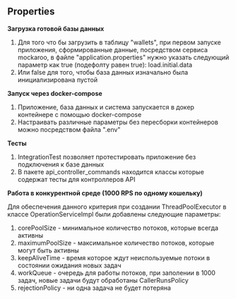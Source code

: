 ## Properties

**Загрузка готовой базы данных**
1. Для того что бы загрузить в таблицу "wallets", при первом запуске приложения, сформированные данные, посредством сервиса mockaroo, 
в файле "application.properties" нужно указать следующий параметр как true (подефолту равен true): 
load.initial.data
2. Или false для того, чтобы база данных изначально была инициализирована пустой

**Запуск через docker-compose**
1. Приложение, база данных и система запускается в докер контейнере с помощью docker-compose
2. Настраивать различные параметры без пересборки контейнеров можно посредством файла ".env"

**Тесты**
1. IntegrationTest позволяет протестировать приложение без подключения к базе данных
2. В пакете api_controller_commands находится классы которые содержат тесты для контроллеров API

**Работа в конкурентной среде (1000 RPS по одному кошельку)**

Для обеспечения данного критерия при создании ThreadPoolExecutor в классе OperationServiceImpl были добавлены следующие параметры:
1. corePoolSize - минимальное количество потоков, которые всегда активны
2. maximumPoolSize - максимальное количество потоков, которые могут быть активны
3. keepAliveTime - время которое ждут неиспользуемые потоки в состоянии ожидания новых задач
4. workQueue - очередь для работы потоков, при заполении в 1000 задач, новые задачи будут обработаны CallerRunsPolicy
5. rejectionPolicy - ни одна задача не будет потеряна